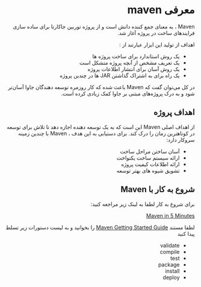 <div dir="rtl" align='right'>

# معرفی maven

Maven ،  به معنای جمع کننده دانش است و از پروژه توربین جاکارتا  برای ساده سازی فرایندهای ساخت در پروژه  آغاز شد. 

اهداف از تولید این ابزار عبارتند از :

 - یک روش استاندارد برای ساخت پروژه ها
 -  یک تعریف مشخص از آنچه پروژه متشکل است
 -  یک روش آسان برای انتشار اطلاعات پروژه 
 -  یک راه برای به اشتراک گذاشتن JAR ها در چندین پروژه

 در کل می‌توان گفت که Maven باعث شده که کار روزمره توسعه دهندگان جاوا  آسان‌تر  شود و به درک  پروژه‌های مبتنی بر جاوا کمک زیادی کرده است.

## اهداف پروژه 
 از اهداف اصلی Maven این است که به یک توسعه دهنده اجازه دهد تا تلاش برای  توسعه در کوتاهترین زمان را درک کند. برای دستیابی به این هدف ، Maven با چندین زمینه سروکار دارد:

- آسان ساختن مراحل ساخت
- ارائه سیستم ساخت یکنواخت
- ارائه اطلاعات کیفیت پروژه
- تشویق شیوه های بهتر توسعه

## شروع به کار با Maven

 برای شروع به کار لطفا به لینک زیر مراجعه کنید:

[Maven in 5 Minutes](https://maven.apache.org/guides/getting-started/maven-in-five-minutes.html)

لطفا مستند [Maven Getting Started Guide](https://maven.apache.org/guides/getting-started/index.html) را بخوانید و به لیست دستورات زیر تسلط پیدا کنید
- validate
- compile
- test
- package
- install
- deploy

</div>

